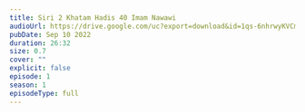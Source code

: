 ```yaml
---
title: Siri 2 Khatam Hadis 40 Imam Nawawi 
audioUrl: https://drive.google.com/uc?export=download&id=1qs-6nhrwyKVCmhpQh6amav-CKK1XL32G
pubDate: Sep 10 2022
duration: 26:32
size: 0.7
cover: ""
explicit: false
episode: 1
season: 1
episodeType: full
---
```

